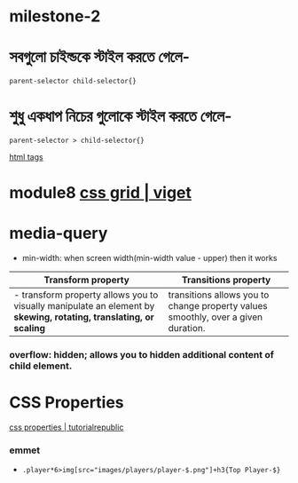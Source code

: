 # milestone-2

# সবগুলো চাইল্ডকে স্টাইল করতে গেলে-

`parent-selector child-selector{}`

# শুধু একধাপ নিচের গুলোকে স্টাইল করতে গেলে-

`parent-selector > child-selector{}`

[html tags](https://www.tutorialrepublic.com/html-reference/html5-tags.php)

# module8 [css grid | viget](https://www.viget.com/articles/getting-started-with-css-grid-part-1/)

# media-query

- min-width: when screen width(min-width value - upper) then it works

| Transform property                                                                                                  | Transitions property                                                              |
| ------------------------------------------------------------------------------------------------------------------- | --------------------------------------------------------------------------------- |
| - transform property allows you to visually manipulate an element by **skewing, rotating, translating, or scaling** | transitions allows you to change property values smoothly, over a given duration. |

### overflow: hidden; allows you to hidden additional content of child element.

# CSS Properties

[css properties | tutorialrepublic](https://www.tutorialrepublic.com/css-reference/css3-properties.php)

### emmet

- `.player*6>img[src="images/players/player-$.png"]+h3{Top Player-$}`
